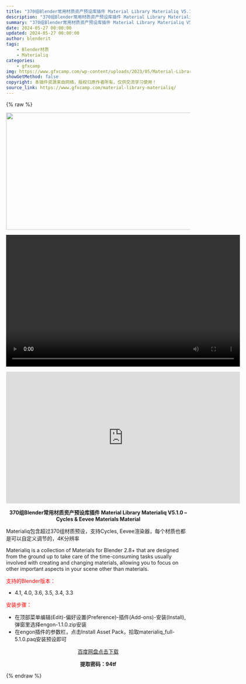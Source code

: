 ```yaml
---
title: "370组Blender常用材质资产预设库插件 Material Library Materialiq V5.1.0 – Cycles & Eevee Materials Material"
description: "370组Blender常用材质资产预设库插件 Material Library Materialiq V5.1.0 – Cycles & Eevee Materials Mater..."
summary: "370组Blender常用材质资产预设库插件 Material Library Materialiq V5.1.0 – Cycles & Eevee Materials Mater..."
date: 2024-05-27 00:00:00
updated: 2024-05-27 00:00:00
author: blenderit
tags: 
    - Blender材质
    - Materialiq
categories:
    - gfxcamp
img: https://www.gfxcamp.com/wp-content/uploads/2023/05/Material-Library-Materialiq-Cycles-Eevee-Materials.jpg
showGetMethod: false
copyright: 本插件资源来自网络，版权归原作者所有，仅供交流学习使用！
source_link: https://www.gfxcamp.com/material-library-materialiq/
---
```


{% raw %}
<div><p><img decoding="async" class="aligncenter size-full wp-image-121709" src="https://www.gfxcamp.com/wp-content/uploads/2023/05/Material-Library-Materialiq-Cycles-Eevee-Materials.jpg" data-src="https://www.gfxcamp.com/wp-content/uploads/2023/05/Material-Library-Materialiq-Cycles-Eevee-Materials.jpg" alt="" width="640" height="320" data-srcset="https://www.gfxcamp.com/wp-content/uploads/2023/05/Material-Library-Materialiq-Cycles-Eevee-Materials.jpg 640w, https://www.gfxcamp.com/wp-content/uploads/2023/05/Material-Library-Materialiq-Cycles-Eevee-Materials-150x75.jpg 150w" data-sizes="(max-width: 640px) 100vw, 640px"><br>
</p><center><div style="width: 640px;" class="wp-video"><!--[if lt IE 9]><script>document.createElement('video');</script><![endif]-->
<video class="wp-video-shortcode" id="video-106371-1" width="640" height="360" preload="true" controls="controls"><source type="video/mp4" src="http://cloud.video.taobao.com/play/u/null/p/1/e/6/t/1/464688122865.mp4?_=1"></source><a href="http://cloud.video.taobao.com/play/u/null/p/1/e/6/t/1/464688122865.mp4">http://cloud.video.taobao.com/play/u/null/p/1/e/6/t/1/464688122865.mp4</a></video></div></center><p style="text-align: center;"><iframe loading="lazy" src="https://player.youku.com/embed/XNTg5NjMzMzMwNA==" width="640" height="360" frameborder="0" allowfullscreen="allowfullscreen" data-mce-fragment="1"></iframe></p><p style="text-align: center;"><strong>370组Blender常用材质资产预设库插件 Material Library Materialiq V5.1.0 – Cycles &amp; Eevee Materials Material</strong></p><p>Materialiq包含超过370组材质预设，支持Cycles, Eevee渲染器，每个材质也都是可以自定义调节的，4K分辨率</p><p>Materialiq is a collection of Materials for Blender 2.8+ that are designed from the ground up to take care of the time-consuming tasks usually involved with creating and changing materials, allowing you to focus on other important aspects in your scene other than materials.</p><p style="text-align: left;"><span style="color: #ff0000;">支持的Blender版本：</span></p><ul>
<li style="text-align: left;">4.1, 4.0, 3.6, 3.5, 3.4, 3.3</li>
</ul><p style="text-align: left;"><span style="color: #ff0000;">安装步骤：</span></p><ul>
<li>在顶部菜单编辑(Edit)-偏好设置(Preference)-插件(Add-ons)-安装(Install),弹窗里选择engon-1.1.0.zip安装</li>
<li>在engon插件的参数栏，点击Install Asset Pack，拾取materialiq_full-5.1.0.paq安装预设即可</li>
</ul><p style="text-align: center;"><a class="maxbutton-3 maxbutton maxbutton-baidu" target="_blank" rel="noopener" href="https://pan.baidu.com/s/1tq7fnSBiqMfh3YCCSbOcfA?pwd=94tf"><span class="mb-text">百度网盘点击下载</span></a></p><p style="text-align: center;"><strong>提取密码：94tf</strong></p></div>
<div style="display: none">gfxcamp</div>
{% endraw %}